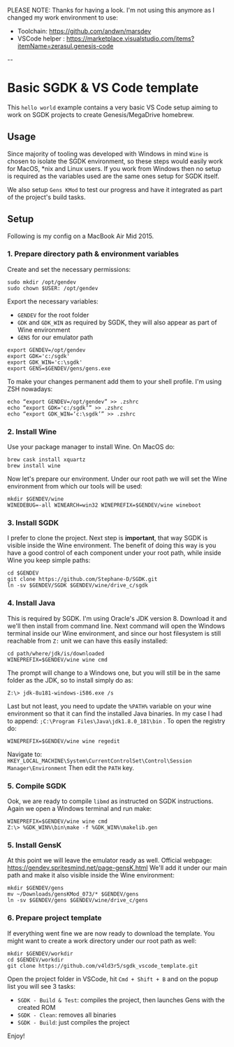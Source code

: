 
PLEASE NOTE: Thanks for having a look. I'm not using this anymore as I changed my work environment to use:
* Toolchain: https://github.com/andwn/marsdev
* VSCode helper : https://marketplace.visualstudio.com/items?itemName=zerasul.genesis-code

--

# Basic SGDK & VS Code template

This `hello world` example contains a very basic VS Code setup aiming to work on SGDK projects to create Genesis/MegaDrive homebrew. 

## Usage


Since majority of tooling was developed with Windows in mind `Wine` is chosen to isolate the SGDK environment, so these steps would easily work for MacOS, *nix and Linux users.
If you work from Windows then no setup is required as the variables used are the same ones setup for SGDK itself. 

We also setup `Gens KMod` to test our progress and have it integrated as part of the project's build tasks.

## Setup

Following is my config on a MacBook Air Mid 2015.

### 1. Prepare directory path & environment variables

Create and set the necessary permissions:

```
sudo mkdir /opt/gendev
sudo chown $USER: /opt/gendev
```

Export the necessary variables:
* `GENDEV` for the root folder
* `GDK` and `GDK_WIN` as required by SGDK, they will also appear as part of Wine environment
* `GENS` for our emulator path

```
export GENDEV=/opt/gendev
export GDK='c:/sgdk'
export GDK_WIN='c:\sgdk'
export GENS=$GENDEV/gens/gens.exe
```

To make your changes permanent add them to your shell profile. I'm using ZSH nowadays:

```
echo “export GENDEV=/opt/gendev” >> .zshrc
echo “export GDK='c:/sgdk’” >> .zshrc
echo “export GDK_WIN=‘c:\sgdk’” >> .zshrc
```

### 2. Install Wine

Use your package manager to install Wine. On MacOS do:

```
brew cask install xquartz
brew install wine
```

Now let's prepare our environment. Under our root path we will set the Wine environment from which our tools will be used:

```
mkdir $GENDEV/wine
WINEDEBUG=-all WINEARCH=win32 WINEPREFIX=$GENDEV/wine wineboot
```

### 3. Install SGDK

I prefer to clone the project. Next step is **important**, that way SGDK is visible inside the Wine environment.
The benefit of doing this way is you have a good control of each component under your root path, while inside Wine you keep simple paths:

```
cd $GENDEV
git clone https://github.com/Stephane-D/SGDK.git
ln -sv $GENDEV/SGDK $GENDEV/wine/drive_c/sgdk
```

### 4. Install Java

This is required by SGDK. I'm using Oracle's JDK version 8. Download it and we'll then install from command line.
Next command will open the Windows terminal inside our Wine environment, and since our host filesystem is still reachable from `Z:` unit we can have this easily installed:

```
cd path/where/jdk/is/downloaded
WINEPREFIX=$GENDEV/wine wine cmd
```

The prompt will change to a Windows one, but you will still be in the same folder as the JDK, so to install simply do as:

```
Z:\> jdk-8u181-windows-i586.exe /s
```

Last but not least, you need to update the `%PATH%` variable on your wine environment so that it can find the installed Java binaries.
In my case I had to append: `;C:\Program Files\Java\jdk1.8.0_181\bin` . To open the registry do:

```
WINEPREFIX=$GENDEV/wine wine regedit
```

Navigate to: `HKEY_LOCAL_MACHINE\System\CurrentControlSet\Control\Session Manager\Environment`
Then edit the `PATH` key.

### 5. Compile SGDK

Ook, we are ready to compile `libmd` as instructed on SGDK instructions. Again we open a Windows terminal and run make:

```
WINEPREFIX=$GENDEV/wine wine cmd
Z:\> %GDK_WIN%\bin\make -f %GDK_WIN%\makelib.gen
```

### 5. Install GensK

At this point we will leave the emulator ready as well. Official webpage: https://gendev.spritesmind.net/page-gensK.html
We'll add it under our main path and make it also visible inside the Wine environment:

```
mkdir $GENDEV/gens
mv ~/Downloads/gensKMod_073/* $GENDEV/gens
ln -sv $GENDEV/gens $GENDEV/wine/drive_c/gens
```

### 6. Prepare project template

If everything went fine we are now ready to download the template. You might want to create a work directory under our root path as well:

```
mkdir $GENDEV/workdir
cd $GENDEV/workdir
git clone https://github.com/v4ld3r5/sgdk_vscode_template.git
```

Open the project folder in VSCode, hit `Cmd + Shift + B` and on the popup list you will see 3 tasks:
* `SGDK - Build & Test`: compiles the project, then launches Gens with the created ROM
* `SGDK - Clean`: removes all binaries
* `SGDK - Build`: just compiles the project

Enjoy!
